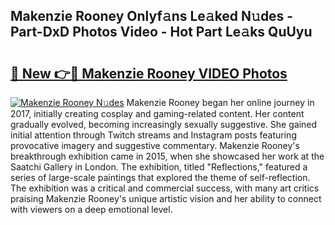 ## Makenzie Rooney Onlyf𝚊ns Le𝚊ked N𝚞des - Part-DxD Photos Video - Hot Part Le𝚊ks QuUyu

# <h2><a href="http://ab7948.deff.icu/?id=Makenzie+Rooney">🔗 New 👉🔴 Makenzie Rooney VIDEO Photos</a></h2>

[![Makenzie Rooney N𝚞des](https://i.imgur.com/rIISA9y.gif)](http://ab7948.deff.icu/?id=Makenzie+Rooney)
Makenzie Rooney began her online journey in 2017, initially creating cosplay and gaming-related content. Her content gradually evolved, becoming increasingly sexually suggestive. She gained initial attention through Twitch streams and Instagram posts featuring provocative imagery and suggestive commentary. Makenzie Rooney's breakthrough exhibition came in 2015, when she showcased her work at the Saatchi Gallery in London. The exhibition, titled "Reflections," featured a series of large-scale paintings that explored the theme of self-reflection. The exhibition was a critical and commercial success, with many art critics praising Makenzie Rooney's unique artistic vision and her ability to connect with viewers on a deep emotional level.
